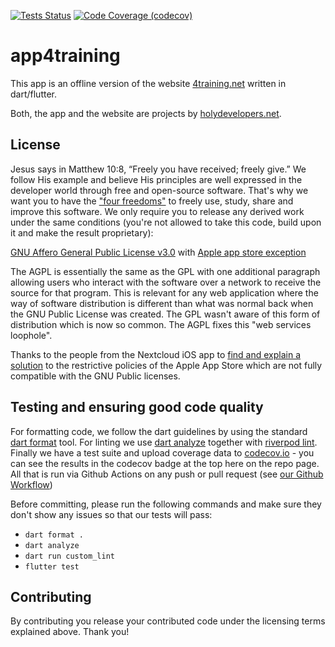 <a href="https://github.com/4training/app4training/actions"><img src="https://github.com/4training/app4training/actions/workflows/main.yaml/badge.svg" alt="Tests Status"></a>
<a href="https://codecov.io/gh/4training/app4training"><img src="https://codecov.io/gh/4training/app4training/branch/main/graph/badge.svg" alt="Code Coverage (codecov)"></a>
# app4training
This app is an offline version of the website [4training.net](www.4training.net) written in dart/flutter.

Both, the app and the website are projects by [holydevelopers.net](https://holydevelopers.net/).

## License
Jesus says in Matthew 10:8, “Freely you have received; freely give.”
We follow His example and believe His principles are well expressed in the developer world through free and open-source software.
That's why we want you to have the ["four freedoms"](https://fsfe.org/freesoftware/) to freely use, study, share and improve this software.
We only require you to release any derived work under the same conditions (you're not allowed to take this code, build upon it and make the result proprietary):

[GNU Affero General Public License v3.0](LICENSE) with [Apple app store exception](COPYING.iOS)

The AGPL is essentially the same as the GPL with one additional paragraph allowing users who interact with the software over a network to receive the source for that program.
This is relevant for any web application where the way of software distribution is different than what was normal back when the GNU Public License was created.
The GPL wasn't aware of this form of distribution which is now so common. The AGPL fixes this "web services loophole".

Thanks to the people from the Nextcloud iOS app to [find and explain a solution](https://nextcloud.com/it/blog/nextcloud-ios-app-open-sourced/) to the restrictive policies of the Apple App Store which are not fully compatible with the GNU Public licenses.

## Testing and ensuring good code quality
For formatting code, we follow the dart guidelines by using the standard [dart format](https://dart.dev/tools/dart-format) tool. For linting we use [dart analyze](https://dart.dev/tools/dart-analyze) together with [riverpod lint](https://pub.dev/packages/riverpod_lint). Finally we have a test suite and upload coverage data to [codecov.io](https://codecov.io) - you can see the results in the codecov badge at the top here on the repo page. All that is run via Github Actions on any push or pull request (see [our Github Workflow](.github/workflows/main.yaml))

Before committing, please run the following commands and make sure they don't show any issues so that our tests will pass:
* `dart format .`
* `dart analyze`
* `dart run custom_lint`
* `flutter test`

## Contributing
By contributing you release your contributed code under the licensing terms explained above. Thank you!
